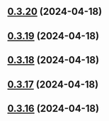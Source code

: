 ## [0.3.20](https://github.com/alancleyton/awesome-ui/compare/v0.3.19...v0.3.20) (2024-04-18)



## [0.3.19](https://github.com/alancleyton/awesome-ui/compare/v0.3.18...v0.3.19) (2024-04-18)



## [0.3.18](https://github.com/alancleyton/awesome-ui/compare/v0.3.17...v0.3.18) (2024-04-18)



## [0.3.17](https://github.com/alancleyton/awesome-ui/compare/v0.3.16...v0.3.17) (2024-04-18)



## [0.3.16](https://github.com/alancleyton/awesome-ui/compare/v0.3.15...v0.3.16) (2024-04-18)



